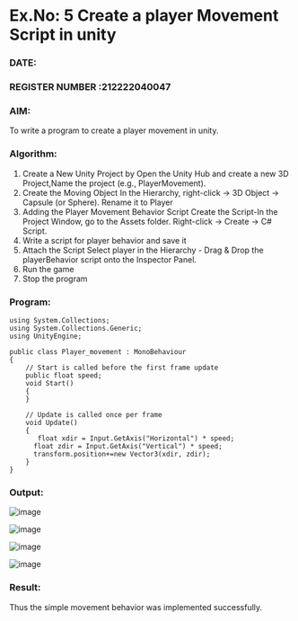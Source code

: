 # Ex.No: 5 Create a player Movement Script in unity 
### DATE:                                                                            
### REGISTER NUMBER :212222040047
### AIM: 
To write a program to create a player movement in unity.
### Algorithm:
1. Create a New Unity Project by Open the  Unity Hub and create a new 3D Project,Name the project (e.g., PlayerMovement).
2. Create the Moving Object
   In the Hierarchy, right-click → 3D Object → Capsule (or Sphere).
   Rename it to Player 
4. Adding the Player Movement Behavior Script
   Create the Script-In the Project Window, go to the Assets folder.
   Right-click → Create → C# Script.
5. Write a script for player behavior and save it
6. Attach the Script
   Select player in the Hierarchy - Drag & Drop the playerBehavior script onto the Inspector Panel.
7. Run the game 
8. Stop the program
    
### Program:
```
using System.Collections;
using System.Collections.Generic;
using UnityEngine;

public class Player_movement : MonoBehaviour
{
    // Start is called before the first frame update
    public float speed;
    void Start()
    {
    }

    // Update is called once per frame
    void Update()
    {
       float xdir = Input.GetAxis("Horizontal") * speed;
      float zdir = Input.GetAxis("Vertical") * speed;
      transform.position+=new Vector3(xdir, zdir); 
    }
}

```
### Output:

![image](https://github.com/user-attachments/assets/c6a845ff-602d-46c3-90cb-e46feebf5494)

![image](https://github.com/user-attachments/assets/1ea9886a-e746-48b5-a156-b59db761666f)

![image](https://github.com/user-attachments/assets/b4d7e0d9-530a-4600-a9fe-05ca0fb4cd3a)

![image](https://github.com/user-attachments/assets/1ca006cb-1478-464e-8df7-5d20febd87d7)


### Result:
Thus the simple movement behavior was implemented successfully.
